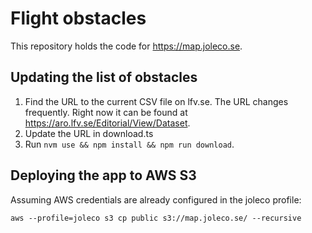 Flight obstacles
================
This repository holds the code for https://map.joleco.se.

Updating the list of obstacles
------------------------------
1. Find the URL to the current CSV file on lfv.se. The URL changes frequently. Right now it can be found at
   https://aro.lfv.se/Editorial/View/Dataset.
2. Update the URL in download.ts
3. Run `nvm use && npm install && npm run download`.

Deploying the app to AWS S3
---------------------------
Assuming AWS credentials are already configured in the joleco profile:
```
aws --profile=joleco s3 cp public s3://map.joleco.se/ --recursive
```
